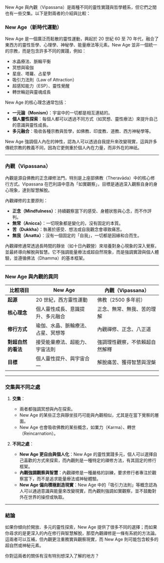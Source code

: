 New Age 與內觀（Vipassana）是兩種不同的靈性實踐與哲學體系，但它們之間也有一些交集。以下是對兩者的介紹與比較：

### **New Age（新時代運動）**
New Age 是一個廣泛而鬆散的靈性運動，興起於 20 世紀 60 至 70 年代，融合了東西方的靈性哲學、心理學、神秘學、能量療法等元素。New Age 並非一個統一的宗教，而是包含許多不同的實踐，例如：
- 水晶療法、脈輪平衡
- 冥想與瑜伽
- 星座、塔羅、占星學
- 吸引力法則（Law of Attraction）
- 超感知能力（ESP）、靈性覺醒
- 轉世輪迴與靈魂成長

New Age 的核心理念通常包括：
- **一元論（Monism）**：宇宙中的一切都是相互連結的。
- **個人靈性探索**：每個人都可以透過不同方式（如冥想、靈性療法）來提升自己的意識與靈性成長。
- **多元融合**：吸收各種宗教與哲學，如佛教、印度教、道教、西方神秘學等。

New Age 強調個人內在的神性，認為人可以透過自我提升來改變現實，這與許多傳統宗教的教義不同，因為它更側重於個人內在力量，而非外在的神祇。

---

### **內觀（Vipassana）**
內觀是源自佛教的正念禪修法門，特別是上座部佛教（Theravāda）中的核心修行方式。Vipassana 在巴利語中意為「如實觀察」，目標是通過深入觀察自身的身心現象，達到智慧解脫。

內觀禪修的主要原則：
- **正念（Mindfulness）**：持續觀察當下的感受、身體狀態與心念，而不作評判。
- **無常（Anicca）**：一切現象都是變化的，沒有固定的本質。
- **苦（Dukkha）**：執著於感受、想法或自我觀念會導致痛苦。
- **無我（Anatta）**：沒有一個固定的「自我」，一切都是因緣和合而生。

內觀禪修通常透過長時間的靜坐（如十日內觀營）來培養對身心現象的深入覺察，並最終導向解脫與智慧。它不強調能量療法或超自然現象，而是強調實證與個人體驗，並遵循佛法（Dhamma）的基本框架。

---

### **New Age 與內觀的異同**
| 比較項目       | New Age | 內觀（Vipassana） |
|--------------|--------|----------------|
| **起源**    | 20 世紀，西方靈性運動 | 佛教（2500 多年前） |
| **核心理念** | 個人靈性成長、意識提升、多元融合 | 正念、無常、無我、苦的理解 |
| **修行方式** | 瑜伽、水晶、脈輪療法、占星、冥想等 | 內觀禪修、正念、八正道 |
| **對超自然的看法** | 接受能量療法、超能力、宇宙法則 | 強調理性觀察，不依賴超自然解釋 |
| **目標** | 個人靈性提升、與宇宙合一 | 解脫痛苦、獲得智慧與涅槃 |

---

### **交集與不同之處**
1. **交集**：
   - 兩者都強調冥想與內在探索。
   - New Age 的某些正念與靜坐技巧可能與內觀相似，尤其是在當下覺察的層面。
   - New Age 也會吸收佛教的某些概念，如業力（Karma）、轉世（Reincarnation）。

2. **不同之處**：
   - **New Age 更自由與個人化**：New Age 的靈性實踐多元，個人可以選擇自己喜歡的方式來探索，而內觀則是一種特定的禪修方法，有其固定的修行框架。
   - **內觀強調觀察與智慧**：內觀禪修是一種嚴格的訓練，要求修行者專注於觀察當下，而不是追求能量療法或神秘體驗。
   - **New Age 偏向積極創造現實**：New Age 中的「吸引力法則」等概念認為人可以通過意識與能量來改變現實，而內觀則強調如實觀察，並不鼓勵對外在世界的操控或執取。

---

### **結論**
如果你傾向於開放、多元的靈性探索，New Age 提供了很多不同的選擇；而如果你尋求的是更深入的內在修行與智慧解脫，那麼內觀禪修是一條有系統的方法論。這兩者可以互補，但內觀更注重務實與觀察現實，而 New Age 則可能包含較多的超自然或神秘元素。

你對這兩者的關係有沒有特別想深入了解的地方？